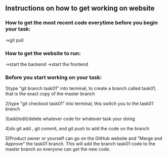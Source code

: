 
## Instructions on how to get working on website


### How to get the most recent code everytime before you begin your task:
->git pull


### How to get the website to run:
->start the backend
->start the frontend


### Before you start working on your task:
1)type "git branch task01" into terminal, to create a branch called task01, that is the exact copy of the master branch

2)type "git checkout task01" into terminal, this switch you to the task01 branch

3)add/edit/delete whatever code for whatever task your doing

4)do git add <file name>, git commit, and git push to add the code on the branch

5)Product owner or yourself can go on the GitHub website and "Merge and Approve" the task01 branch. This will add the branch task01 code to the master branch so everyone can get the new code.